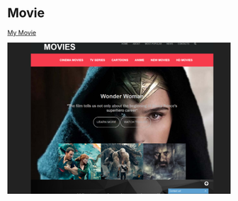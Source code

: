 # Movie

[My Movie](https://darya-slugina.github.io/Movie.com/)

![Alt text](/screenshot/1.png?raw=true "My program")
